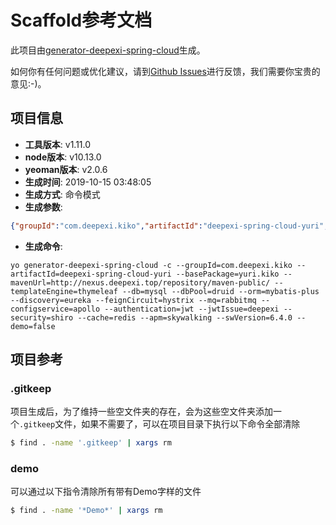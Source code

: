 # Scaffold参考文档

此项目由[generator-deepexi-spring-cloud](https://github.com/deepexi/generator-deepexi-spring-cloud)生成。

如何你有任何问题或优化建议，请到[Github Issues](https://github.com/deepexi/generator-deepexi-spring-cloud/issues)进行反馈，我们需要你宝贵的意见:-)。

## 项目信息

- **工具版本**: v1.11.0
- **node版本**: v10.13.0
- **yeoman版本**: v2.0.6
- **生成时间**: 2019-10-15 03:48:05
- **生成方式**: 命令模式
- **生成参数**: 
```json
{"groupId":"com.deepexi.kiko","artifactId":"deepexi-spring-cloud-yuri","basePackage":"yuri.kiko","mavenUrl":"http://nexus.deepexi.top/repository/maven-public/","templateEngine":"thymeleaf","db":"mysql","dbPool":"druid","orm":"mybatis-plus","discovery":"eureka","feignCircuit":"hystrix","mq":"rabbitmq","configservice":"apollo","authentication":"jwt","jwtIssue":"deepexi","security":"shiro","cache":"redis","apm":"skywalking","swVersion":"6.4.0","demo":false,"mode":"command","cli":"yo generator-deepexi-spring-cloud -c --groupId=com.deepexi.kiko --artifactId=deepexi-spring-cloud-yuri --basePackage=yuri.kiko --mavenUrl=http://nexus.deepexi.top/repository/maven-public/ --templateEngine=thymeleaf --db=mysql --dbPool=druid --orm=mybatis-plus --discovery=eureka --feignCircuit=hystrix --mq=rabbitmq --configservice=apollo --authentication=jwt --jwtIssue=deepexi --security=shiro --cache=redis --apm=skywalking --swVersion=6.4.0 --demo=false","version":"1.11.0","basePath":"yuri/kiko","conditions":{"mybatis-plus":true,"rabbitmq":true,"apollo":true,"jwt":true,"shiro":true,"thymeleaf":true,"redis":true,"skywalking":true},"openfeign":true}
```
- **生成命令**: 
```text
yo generator-deepexi-spring-cloud -c --groupId=com.deepexi.kiko --artifactId=deepexi-spring-cloud-yuri --basePackage=yuri.kiko --mavenUrl=http://nexus.deepexi.top/repository/maven-public/ --templateEngine=thymeleaf --db=mysql --dbPool=druid --orm=mybatis-plus --discovery=eureka --feignCircuit=hystrix --mq=rabbitmq --configservice=apollo --authentication=jwt --jwtIssue=deepexi --security=shiro --cache=redis --apm=skywalking --swVersion=6.4.0 --demo=false
```

## 项目参考

### .gitkeep

项目生成后，为了维持一些空文件夹的存在，会为这些空文件夹添加一个`.gitkeep`文件，如果不需要了，可以在项目目录下执行以下命令全部清除

```bash
$ find . -name '.gitkeep' | xargs rm
```

### demo

可以通过以下指令清除所有带有Demo字样的文件

```bash
$ find . -name '*Demo*' | xargs rm
```
